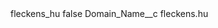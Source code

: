 <?xml version="1.0" encoding="UTF-8"?>
<CustomMetadata xmlns="http://soap.sforce.com/2006/04/metadata" xmlns:xsi="http://www.w3.org/2001/XMLSchema-instance" xmlns:xsd="http://www.w3.org/2001/XMLSchema">
    <label>fleckens_hu</label>
    <protected>false</protected>
    <values>
        <field>Domain_Name__c</field>
        <value xsi:type="xsd:string">fleckens.hu</value>
    </values>
</CustomMetadata>
